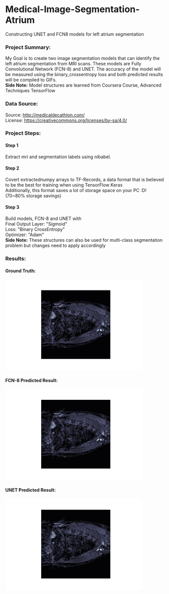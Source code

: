 # Medical-Image-Segmentation-Atrium
Constructing UNET and FCN8 models for left atrium segmentation

### Project Summary:
My Goal is to create two image segmentation models that can identify the left atrium segmentation from MRI scans. These models are Fully Convolutional Network (FCN-8) and UNET. 
The accuracy of the model will be measured using the binary_crossentropy loss and both predicted results will be compiled to GIFs. <br>
**Side Note:** Model structures are learned from Coursera Course, Advanced Techniques TensorFlow

### Data Source:
Source: http://medicaldecathlon.com/ <br>
License: https://creativecommons.org/licenses/by-sa/4.0/

### Project Steps:
#### Step 1 
Extract mri and segmentation labels using nibabel. <br>
#### Step 2 
Covert extractednumpy arrays to TF-Records, a data format that is believed to be the best for training when using TensorFlow Keras <br>
Additionally, this format saves a lot of storage space on your PC :D! (70~80% storage savings)
#### Step 3
Build models, FCN-8 and UNET with <br>
Final Output Layer: "Sigmoid" <br>
Loss: "Binary CrossEntropy"<br>
Optimizer: "Adam"<br>
**Side Note:** These structures can also be used for multi-class segmentation problem but changes need to apply accordingly


### Results:
#### Ground Truth:
<img src = "Images/valid_tf_artium.gif">

#### FCN-8 Predicted Result:
<img src = "Images/FCN8_pred_tf_artium.gif">

#### UNET Predicted Result:
<img src = "Images/pred_UNET_tf_artium.gif">

